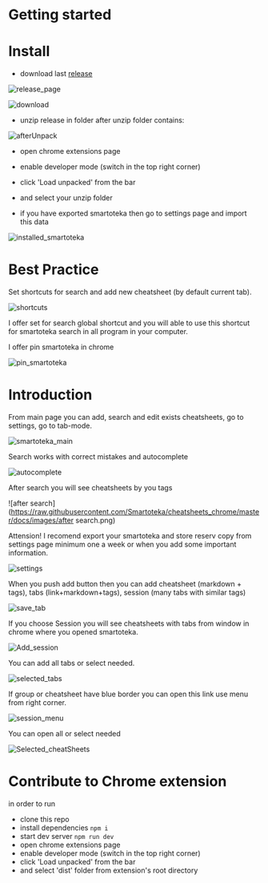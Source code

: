 # Getting started
# Install
- download last [release](https://github.com/Smartoteka/cheatsheets_chrome/releases)

![release_page](https://raw.githubusercontent.com/Smartoteka/cheatsheets_chrome/master/docs/images/install/release_page.png)

![download](https://raw.githubusercontent.com/Smartoteka/cheatsheets_chrome/master/docs/images/install/download.png)

- unzip release in folder
after unzip folder contains:

![afterUnpack](https://raw.githubusercontent.com/Smartoteka/cheatsheets_chrome/master/docs/images/install/afterUnpack.png)

- open chrome extensions page



- enable developer mode (switch in the top right corner)
- click 'Load unpacked' from the bar
- and select your unzip folder
- if you have exported smartoteka then go to settings page and import this data

![installed_smartoteka](https://raw.githubusercontent.com/Smartoteka/cheatsheets_chrome/master/docs/images/installed_smartoteka.png)

# Best Practice
Set shortcuts for search and add new cheatsheet (by default current tab).

![shortcuts](https://raw.githubusercontent.com/Smartoteka/cheatsheets_chrome/master/docs/images/shortcuts.png)

I offer set for search global shortcut and you will able to use this shortcut for smartoteka search in all program in your computer.

I offer pin smartoteka in chrome

![pin_smartoteka](https://raw.githubusercontent.com/Smartoteka/cheatsheets_chrome/master/docs/images/pin_smartoteka.png)

# Introduction

From main page you can add, search and edit exists cheatsheets, go to settings, go to tab-mode.

![smartoteka_main](https://raw.githubusercontent.com/Smartoteka/cheatsheets_chrome/master/docs/images/smartoteka_main.png)

Search works with correct mistakes and autocomplete

![autocomplete](https://raw.githubusercontent.com/Smartoteka/cheatsheets_chrome/master/docs/images/autocomplete.png)

After search you will see cheatsheets by you tags

![after search](https://raw.githubusercontent.com/Smartoteka/cheatsheets_chrome/master/docs/images/after search.png)

Attension! I recomend export your smartoteka and store reserv copy from settings page minimum one a week or when you add some important information.

![settings](https://raw.githubusercontent.com/Smartoteka/cheatsheets_chrome/master/docs/images/settings.png)

When you push add button then you can add cheatsheet (markdown + tags), tabs (link+markdown+tags), session (many tabs with similar tags)

![save_tab](https://raw.githubusercontent.com/Smartoteka/cheatsheets_chrome/master/docs/images/save_tab.png)

If you choose Session you will see cheatsheets with tabs from window in chrome where you opened smartoteka.

![Add_session](https://raw.githubusercontent.com/Smartoteka/cheatsheets_chrome/master/docs/images/Add_session.png)

You can add all tabs or select needed.

![selected_tabs](https://raw.githubusercontent.com/Smartoteka/cheatsheets_chrome/master/docs/images/selected_tabs.png)

If group or cheatsheet have blue border you can open this link use menu from right corner.

![session_menu](https://raw.githubusercontent.com/Smartoteka/cheatsheets_chrome/master/docs/images/session_menu.png)

You can open all or select needed

![Selected_cheatSheets](https://raw.githubusercontent.com/Smartoteka/cheatsheets_chrome/master/docs/images/Selected_cheatSheets.png)

# Contribute to Chrome extension

in order to run
- clone this repo
- install dependencies ```npm i```
- start dev server ```npm run dev```
- open chrome extensions page
- enable developer mode (switch in the top right corner)
- click 'Load unpacked' from the bar
- and select 'dist' folder from extension's root directory



